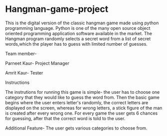 # Hangman-game-project
This is the digital version of the classic hangman game made using python programming language.
Python is one of the many open source object oriented programming application software available in the market.
The Hangman program randomly selects a secret word from a list of secret words,which the player has to guess with limited number of guesses.

Team member-

Parneet Kaur- Project Manager

Amrit Kaur- Tester

Instructions

The instrutions for running this game is simple- the user has to choose one category that they would like to guess the word from. Then the basic game begins where the user enters letter's randomly, the correct letters are displayed on the screen, whereas for wrong letters, a stick figure of the man is created after every wrong one.
For every game the user gets 6 chances for guessing, after that the correct word is told to the user.

Additional Feature-
The user gets various categories to choose from.
